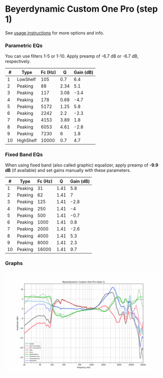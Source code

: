 # Beyerdynamic Custom One Pro (step 1)
See [usage instructions](https://github.com/jaakkopasanen/AutoEq#usage) for more options and info.

### Parametric EQs
You can use filters 1-5 or 1-10. Apply preamp of -6.7 dB or -6.7 dB, respectively.

|   # | Type      |   Fc (Hz) |    Q |   Gain (dB) |
|-----|-----------|-----------|------|-------------|
|   1 | LowShelf  |       105 | 0.7  |         6.4 |
|   2 | Peaking   |        88 | 2.34 |         5.1 |
|   3 | Peaking   |       117 | 3.08 |        -3.4 |
|   4 | Peaking   |       178 | 0.68 |        -4.7 |
|   5 | Peaking   |      5172 | 1.25 |         5.8 |
|   6 | Peaking   |      2242 | 2.2  |        -2.3 |
|   7 | Peaking   |      4153 | 3.89 |         1.8 |
|   8 | Peaking   |      6053 | 4.61 |        -2.8 |
|   9 | Peaking   |      7230 | 6    |         1.8 |
|  10 | HighShelf |     10000 | 0.7  |         4.7 |

### Fixed Band EQs
When using fixed band (also called graphic) equalizer, apply preamp of **-9.9 dB** (if available) and set gains manually with these parameters.

|   # | Type    |   Fc (Hz) |    Q |   Gain (dB) |
|-----|---------|-----------|------|-------------|
|   1 | Peaking |        31 | 1.41 |         5.8 |
|   2 | Peaking |        62 | 1.41 |         7   |
|   3 | Peaking |       125 | 1.41 |        -2.8 |
|   4 | Peaking |       250 | 1.41 |        -4   |
|   5 | Peaking |       500 | 1.41 |        -0.7 |
|   6 | Peaking |      1000 | 1.41 |         0.8 |
|   7 | Peaking |      2000 | 1.41 |        -2.6 |
|   8 | Peaking |      4000 | 1.41 |         5.3 |
|   9 | Peaking |      8000 | 1.41 |         2.3 |
|  10 | Peaking |     16000 | 1.41 |         9.7 |

### Graphs
![](./Beyerdynamic%20Custom%20One%20Pro%20(step%201).png)
